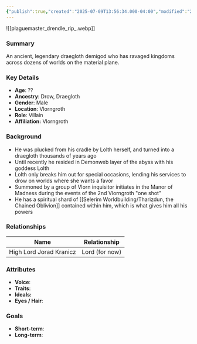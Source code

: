 ```yaml
---
{"publish":true,"created":"2025-07-09T13:56:34.000-04:00","modified":"2025-07-09T13:57:58.000-04:00","cssclasses":""}
---
```



![[plaguemaster_drendle_rip_.webp]]
### Summary
An ancient, legendary draegloth demigod who has ravaged kingdoms across dozens of worlds on the material plane.

### Key Details
- **Age**: ??
- **Ancestry**: Drow, Draegloth
- **Gender**: Male
- **Location**: Vlorngroth
- **Role**: Villain
- **Affiliation:** Vlorngroth

### Background
- He was plucked from his cradle by Lolth herself, and turned into a draegloth thousands of years ago
- Until recently he resided in Demonweb layer of the abyss with his goddess Lolth
- Lolth only breaks him out for special occasions, lending his services to drow on worlds where she wants a favor
- Summoned by a group of Vlorn inquisitor initiates in the Manor of Madness during the events of the 2nd Vlorngroth "one shot"
- He has a spiritual shard of [[Selerim Worldbuilding/Tharizdun, the Chained Oblivion]] contained within him, which is what gives him all his powers

### Relationships

| Name                    | Relationship   |
| ----------------------- | -------------- |
| High Lord Jorad Kranicz | Lord (for now) |

### Attributes
- **Voice**:
- **Traits**:  
- **Ideals:**
- **Eyes / Hair**:  

### Goals
- **Short-term**:  
- **Long-term**:  
